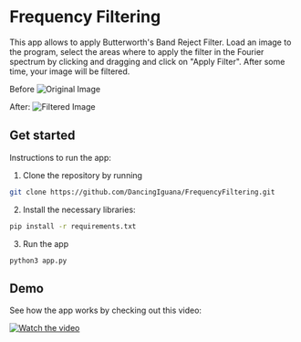 # Frequency Filtering

 This app allows to apply Butterworth's Band Reject Filter. Load an image to the program, select the areas where to apply the filter in the Fourier spectrum by clicking and dragging and click on "Apply Filter". After some time, your image will be filtered.
 
 Before
 ![Original Image](https://github.com/DancingIguana/FrequencyFiltering/blob/main/examples/1/1.png)
 
 After:
 ![Filtered Image](https://github.com/DancingIguana/FrequencyFiltering/blob/main/examples/1/1_filtered.png)
 
 ## Get started
 
Instructions to run the app:
1. Clone the repository by running

```sh
git clone https://github.com/DancingIguana/FrequencyFiltering.git
```

2. Install the necessary libraries:

```sh
pip install -r requirements.txt
```

3. Run the app

```python3
python3 app.py
```


## Demo
See how the app works by checking out this video:

[![Watch the video](https://img.youtube.com/vi/htb2H29Q5jo/maxresdefault.jpg)](https://www.youtube.com/watch?v=htb2H29Q5jo&t=4s)

